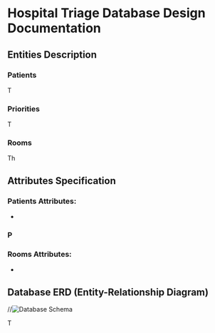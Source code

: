 # Hospital Triage Database Design Documentation

## Entities Description

### Patients
T

### Priorities
T

### Rooms
Th

## Attributes Specification

### Patients Attributes:
- 

### P

### Rooms Attributes:
-

## Database ERD (Entity-Relationship Diagram)
//![Database Schema](schema.png)

T
